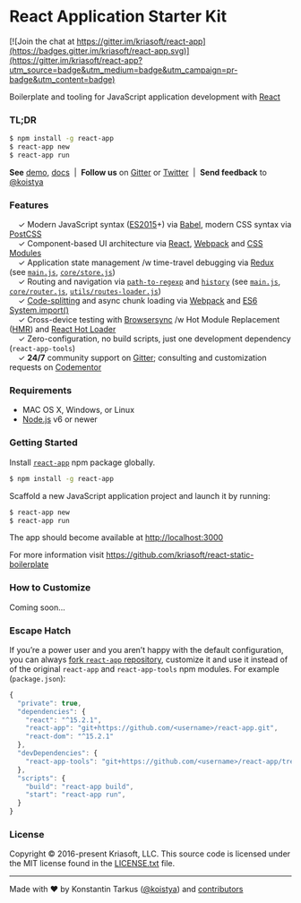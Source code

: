 # React Application Starter Kit

[![Join the chat at https://gitter.im/kriasoft/react-app](https://badges.gitter.im/kriasoft/react-app.svg)](https://gitter.im/kriasoft/react-app?utm_source=badge&utm_medium=badge&utm_campaign=pr-badge&utm_content=badge)

Boilerplate and tooling for JavaScript application development with [React](https://facebook.github.io/react/)

### TL;DR

```sh
$ npm install -g react-app
$ react-app new
$ react-app run
```

**See** [demo](https://rsb.kriasoft.com), [docs](https://github.com/kriasoft/react-static-boilerplate/tree/master/docs)
&nbsp;|&nbsp; **Follow us** on [Gitter](https://gitter.im/kriasoft/react-static-boilerplate) or [Twitter](https://twitter.com/ReactStatic)
&nbsp;|&nbsp; **Send feedback** to [@koistya](https://twitter.com/koistya)


### Features

&nbsp; &nbsp; ✓ Modern JavaScript syntax ([ES2015](http://babeljs.io/docs/learn-es2015/)+) via [Babel](http://babeljs.io/), modern CSS syntax via [PostCSS](https://github.com/postcss/postcss)<br>
&nbsp; &nbsp; ✓ Component-based UI architecture via [React](http://facebook.github.io/react/), [Webpack](https://webpack.github.io/) and [CSS Modules](https://github.com/css-modules/css-modules)<br>
&nbsp; &nbsp; ✓ Application state management /w time-travel debugging via [Redux](http://redux.js.org/) (see [`main.js`](template/main.js), [`core/store.js`](template/core/store.js))<br>
&nbsp; &nbsp; ✓ Routing and navigation via [`path-to-regexp`](https://github.com/pillarjs/path-to-regexp) and [`history`](https://github.com/mjackson/history) (see [`main.js`](template/main.js), [`core/router.js`](template/core/router.js), [`utils/routes-loader.js`](template/utils/routes-loader.js))<br>
&nbsp; &nbsp; ✓ [Code-splitting](https://github.com/webpack/docs/wiki/code-splitting) and async chunk loading via [Webpack](https://webpack.github.io/) and [ES6 System.import()](http://www.2ality.com/2014/09/es6-modules-final.html)<br>
&nbsp; &nbsp; ✓ Cross-device testing with [Browsersync](https://browsersync.io/) /w Hot Module Replacement ([HMR](https://webpack.github.io/docs/hot-module-replacement.html)) and [React Hot Loader](http://gaearon.github.io/react-hot-loader/)<br>
&nbsp; &nbsp; ✓ Zero-configuration, no build scripts, just one development dependency (`react-app-tools`)<br>
&nbsp; &nbsp; ✓ **24/7** community support on [Gitter](https://gitter.im/kriasoft/react-static-boilerplate); consulting and customization requests on [Codementor](https://www.codementor.io/koistya)<br>


### Requirements

* MAC OS X, Windows, or Linux
* [Node.js](https://nodejs.org) v6 or newer


### Getting Started

Install [`react-app`](https://www.npmjs.com/package/react-app) npm package globally. 

```sh
$ npm install -g react-app
```

Scaffold a new JavaScript application project and launch it by running:

```sh
$ react-app new
$ react-app run
```

The app should become available at [http://localhost:3000](http://localhost:3000)

For more information visit https://github.com/kriasoft/react-static-boilerplate


### How to Customize

Coming soon...


### Escape Hatch

If you’re a power user and you aren’t happy with the default configuration, you can always
[fork `react-app` repository](https://github.com/kriasoft/react-app/fork), customize it and use it
instead of of the original `react-app` and `react-app-tools` npm modules. For example
(`package.json`):

```js
{
  "private": true,
  "dependencies": {
    "react": "^15.2.1",
    "react-app": "git+https://github.com/<username>/react-app.git",
    "react-dom": "^15.2.1"
  },
  "devDependencies": {
    "react-app-tools": "git+https://github.com/<username>/react-app/tree/master/tools",
  },
  "scripts": {
    "build": "react-app build",
    "start": "react-app run",
  }
}
```


### License

Copyright © 2016-present Kriasoft, LLC. This source code is licensed under the MIT license found in
the [LICENSE.txt](https://github.com/kriasoft/react-app/blob/master/LICENSE.txt) file.


---
Made with ♥ by Konstantin Tarkus ([@koistya](https://twitter.com/koistya)) and [contributors](https://github.com/kriasoft/react-app/graphs/contributors)
